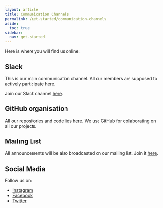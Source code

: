 ```yaml
---
layout: article
title: Communication Channels
permalink: /get-started/communication-channels
aside:
  toc: true
sidebar:
  nav: get-started
---
```


Here is where you will find us online:

## Slack

This is our main communication channel. All our members are supposed to actively participate here.

Join our Slack channel [here](https://join.slack.com/t/pes-os/shared_invite/enQtNzE3MzI2MjU5NzY2LWNjMjgwMjJkNTJlMTljNzI2MTkxZWM0MTA1NDQ4M2NiNGI0MjA3YTgzYTAzMTkwMzBmZTdmOGQwNjdlNzc5YmY).

## GitHub organisation

All our repositories and code lies [here](). We use GitHub for collaborating on all our projects.

## Mailing List

All announcements will be also broadcasted on our mailing list. Join it [here]().

## Social Media

Follow us on:

- [Instagram]()
- [Facebook]()
- [Twitter]()
